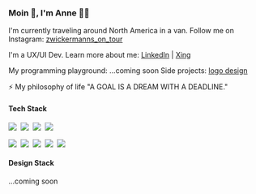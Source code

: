 ### Moin 👋, I'm Anne 👩‍💻

I'm currently traveling around North America in a van.
Follow me on Instagram: [zwickermanns_on_tour](https://www.instagram.com/zwickermanns_on_tour/)

I'm a UX/UI Dev.
Learn more about me: [LinkedIn](https://www.linkedin.com/in/anne-d-zimmermann-zwick-184bb4142/) | [Xing](https://www.xing.com/profile/AnneD_ZimmermannZwick/cv)

My programming playground: ...coming soon
Side projects: [logo design](https://dribbble.com/zwickermann)

⚡ My philosophy of life "A GOAL IS A DREAM WITH A DEADLINE."

#### Tech Stack

<img src="https://img.shields.io/badge/html5%20-%23e34f26.svg?&style=for-the-badge&logo=html5&logoColor=white" />&nbsp;&nbsp;<img src="https://img.shields.io/badge/JavaScript-F7DF1E?style=for-the-badge&logo=javascript&logoColor=black" />&nbsp;&nbsp;<img src="https://img.shields.io/badge/TypeScript-007ACC?style=for-the-badge&logo=typescript&logoColor=white" />&nbsp;&nbsp;<img src="https://img.shields.io/badge/React-20232A?style=for-the-badge&logo=react&logoColor=61DAFB" />

<img src="https://img.shields.io/badge/CSS3-1572B6?&style=for-the-badge&logo=css3&logoColor=white" />&nbsp;&nbsp;<img src="https://img.shields.io/badge/less%20-%231F416E.svg?&style=for-the-badge&logo=less&logoColor=white" />&nbsp;&nbsp;<img src="https://img.shields.io/badge/sass%20-%23cc6699.svg?&style=for-the-badge&logo=sass&logoColor=white" />&nbsp;&nbsp;<img src="https://img.shields.io/badge/Material--UI-0081CB?style=for-the-badge&logo=material-ui&logoColor=white" />&nbsp;&nbsp;<img src="https://img.shields.io/badge/Bootstrap-563D7C?style=for-the-badge&logo=bootstrap&logoColor=white" />

<!--

<img src="https://img.shields.io/badge/Redux-593D88?style=for-the-badge&logo=redux&logoColor=white" />&nbsp;&nbsp;
<img src="https://img.shields.io/badge/Node.js-43853D?style=for-the-badge&logo=node.js&logoColor=white" />&nbsp;&nbsp;
<img src="https://camo.githubusercontent.com/75aae47c314f4e0e3c2729c983bbc8bd0f3e6e2728d71936ab1aa3c0251929bc/68747470733a2f2f696d672e736869656c64732e696f2f62616467652f2d54657374696e674c6962726172792d2532334533333333323f7374796c653d666f722d7468652d6261646765266c6f676f3d74657374696e672d6c696272617279266c6f676f436f6c6f723d7768697465" />&nbsp;&nbsp;
<img src="https://camo.githubusercontent.com/38eb294a1bdc730fae415015ecac4d6c009e39d2a9c8f8631f1d16bf3f918189/68747470733a2f2f696d672e736869656c64732e696f2f62616467652f2d6a6573742d2532334332313332353f7374796c653d666f722d7468652d6261646765266c6f676f3d6a657374266c6f676f436f6c6f723d7768697465" />&nbsp;&nbsp;

#### Stats
![Anne's GitHub stats](https://github-readme-stats.vercel.app/api?username=azwick&theme=radical&show_icons=true)
https://dev.to/envoy_/150-badges-for-github-pnk

-->

#### Design Stack

...coming soon

